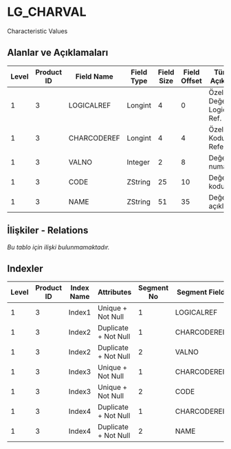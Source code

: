 # LG_CHARVAL

Characteristic Values

## Alanlar ve Açıklamaları

| Level | Product ID | Field Name | Field Type | Field Size | Field Offset | Türkçe Açıklama | Expression |
| ----- | ---------- | ---------- | ---------- | ---------- | ------------ | --------------- | ---------- |
| 1 | 3 | LOGICALREF | Longint | 4 | 0 | Özellik Değeri Logical Ref. | Characteristic Value Logical Reference |
| 1 | 3 | CHARCODEREF | Longint | 4 | 4 | Özellik Kodu Referansı | Characteristic Code Reference |
| 1 | 3 | VALNO | Integer | 2 | 8 | Değer numarası | Value Number |
| 1 | 3 | CODE | ZString | 25 | 10 | Değer kodu | Value Code |
| 1 | 3 | NAME | ZString | 51 | 35 | Değer açıklaması | Value Description |

## İlişkiler - Relations

*Bu tablo için ilişki bulunmamaktadır.*

## Indexler

| Level | Product ID | Index Name | Attributes | Segment No | Segment Field | Sense |
| ----- | ---------- | ---------- | ---------- | ---------- | ------------- | ----- |
| 1 | 3 | Index1 | Unique + Not Null | 1 | LOGICALREF | Ascending |
| 1 | 3 | Index2 | Duplicate + Not Null | 1 | CHARCODEREF | Ascending |
| 1 | 3 | Index2 | Duplicate + Not Null | 2 | VALNO | Ascending |
| 1 | 3 | Index3 | Unique + Not Null | 1 | CHARCODEREF | Ascending |
| 1 | 3 | Index3 | Unique + Not Null | 2 | CODE | Ascending |
| 1 | 3 | Index4 | Duplicate + Not Null | 1 | CHARCODEREF | Ascending |
| 1 | 3 | Index4 | Duplicate + Not Null | 2 | NAME | Ascending |
